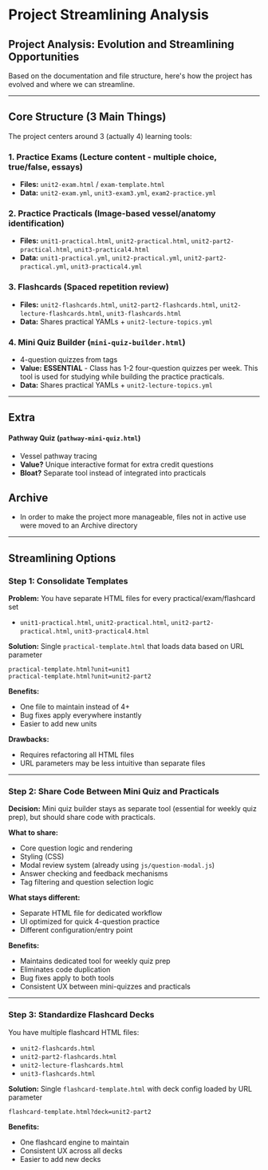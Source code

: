 # Project Streamlining Analysis

## Project Analysis: Evolution and Streamlining Opportunities

Based on the documentation and file structure, here's how the project has evolved and where we can streamline.

---

## **Core Structure (3 Main Things)**

The project centers around 3 (actually 4) learning tools:

### 1. **Practice Exams** (Lecture content - multiple choice, true/false, essays)
- **Files:** `unit2-exam.html` / `exam-template.html`
- **Data:** `unit2-exam.yml`, `unit3-exam3.yml`, `exam2-practice.yml`

### 2. **Practice Practicals** (Image-based vessel/anatomy identification)
- **Files:** `unit1-practical.html`, `unit2-practical.html`, `unit2-part2-practical.html`, `unit3-practical4.html`
- **Data:** `unit1-practical.yml`, `unit2-practical.yml`, `unit2-part2-practical.yml`, `unit3-practical4.yml`

### 3. **Flashcards** (Spaced repetition review)
- **Files:** `unit2-flashcards.html`, `unit2-part2-flashcards.html`, `unit2-lecture-flashcards.html`, `unit3-flashcards.html`
- **Data:** Shares practical YAMLs + `unit2-lecture-topics.yml`

### 4. **Mini Quiz Builder** (`mini-quiz-builder.html`)
- 4-question quizzes from tags
- **Value:** **ESSENTIAL** - Class has 1-2 four-question quizzes per week. This tool is used for studying while building the practice practicals.
- **Data:** Shares practical YAMLs + `unit2-lecture-topics.yml`

---

## **Extra**

#### **Pathway Quiz** (`pathway-mini-quiz.html`)
- Vessel pathway tracing
- **Value?** Unique interactive format for extra credit questions
- **Bloat?** Separate tool instead of integrated into practicals

## **Archive**
- In order to make the project more manageable, files not in active use were moved to an Archive directory

---

## **Streamlining Options**

### **Step 1: Consolidate Templates**

**Problem:** You have separate HTML files for every practical/exam/flashcard set
- `unit1-practical.html`, `unit2-practical.html`, `unit2-part2-practical.html`, `unit3-practical4.html`

**Solution:** Single `practical-template.html` that loads data based on URL parameter
```
practical-template.html?unit=unit1
practical-template.html?unit=unit2-part2
```

**Benefits:**
- One file to maintain instead of 4+
- Bug fixes apply everywhere instantly
- Easier to add new units

**Drawbacks:**
- Requires refactoring all HTML files
- URL parameters may be less intuitive than separate files

---

### **Step 2: Share Code Between Mini Quiz and Practicals**

**Decision:** Mini quiz builder stays as separate tool (essential for weekly quiz prep), but should share code with practicals.

**What to share:**
- Core question logic and rendering
- Styling (CSS)
- Modal review system (already using `js/question-modal.js`)
- Answer checking and feedback mechanisms
- Tag filtering and question selection logic

**What stays different:**
- Separate HTML file for dedicated workflow
- UI optimized for quick 4-question practice
- Different configuration/entry point

**Benefits:**
- Maintains dedicated tool for weekly quiz prep
- Eliminates code duplication
- Bug fixes apply to both tools
- Consistent UX between mini-quizzes and practicals

---

### **Step 3: Standardize Flashcard Decks**

You have multiple flashcard HTML files:
- `unit2-flashcards.html`
- `unit2-part2-flashcards.html`
- `unit2-lecture-flashcards.html`
- `unit3-flashcards.html`

**Solution:** Single `flashcard-template.html` with deck config loaded by URL parameter
```
flashcard-template.html?deck=unit2-part2
```

**Benefits:**
- One flashcard engine to maintain
- Consistent UX across all decks
- Easier to add new decks

